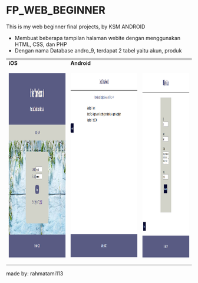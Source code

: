 # FP_WEB_BEGINNER
This is my web beginner final projects, by KSM ANDROID

- Membuat beberapa tampilan halaman webite dengan menggunakan HTML, CSS, dan PHP
- Dengan nama Database andro_9, terdapat 2 tabel yaitu akun, produk

<table>
  <tr><td><strong>iOS</strong></td><td><strong>Android</strong></td></tr>
  <tr>
    <td><p align="center"><img src="/Pictures/Screenshot-login.png" height="500"></p></td>
    <td><p align="center"><img src="/Pictures/Screenshot-view.png" height="500"></p></td>
    <td><p align="center"><img src="/Pictures/Screenshot-update.png" height="500"></p></td>
  </tr>
</table>


made by: rahmatami113
